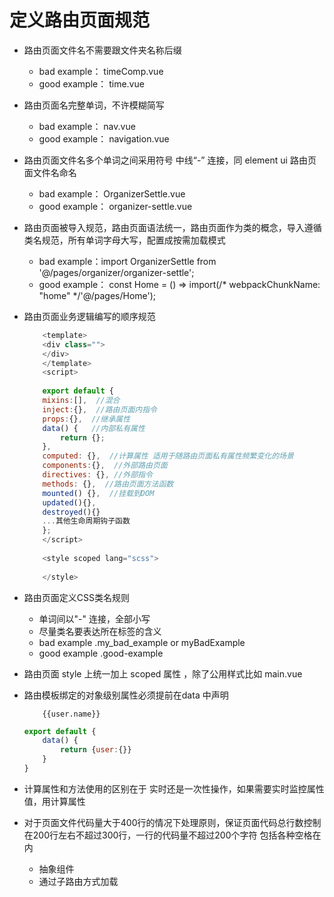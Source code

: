 # 定义路由页面规范

* 路由页面文件名不需要跟文件夹名称后缀  

    * bad example： timeComp.vue
    * good example： time.vue

* 路由页面名完整单词，不许模糊简写

    * bad example： nav.vue
    * good example： navigation.vue

* 路由页面文件名多个单词之间采用符号 中线“-” 连接，同 element ui 路由页面文件名命名

    * bad example：  OrganizerSettle.vue
    * good example： organizer-settle.vue

* 路由页面被导入规范，路由页面语法统一，路由页面作为类的概念，导入遵循类名规范，所有单词字母大写，配置成按需加载模式
    * bad example：import OrganizerSettle from '@/pages/organizer/organizer-settle';
    * good example： const Home = () => import(/* webpackChunkName: "home" */'@/pages/Home');

* 路由页面业务逻辑编写的顺序规范
    ```javascript 
        <template>
        <div class="">
        </div>
        </template>
        <script>
        
        export default {
        mixins:[],  //混合
        inject:{},  //路由页面内指令
        props:{},  //继承属性
        data() {   //内部私有属性
            return {};
        },
        computed: {},  //计算属性 适用于随路由页面私有属性频繁变化的场景
        components:{},  //外部路由页面
        directives: {}, //外部指令
        methods: {},  //路由页面方法函数
        mounted() {},  //挂载到DOM
        updated(){},
        destroyed(){}
        ...其他生命周期钩子函数
        };
        </script>
        
        <style scoped lang="scss">
        
        </style>
    ```
* 路由页面定义CSS类名规则
  * 单词间以"-" 连接，全部小写
  * 尽量类名要表达所在标签的含义
  * bad example 
    .my_bad_example or myBadExample
  * good example
    .good-example

* 路由页面 style 上统一加上 scoped 属性 ，除了公用样式比如 main.vue 

* 路由模板绑定的对象级别属性必须提前在data 中声明
    ```template
        {{user.name}}
    ```
    ```javascript
    export default {
        data() {
            return {user:{}}
        }
    }
    ```

* 计算属性和方法使用的区别在于 实时还是一次性操作，如果需要实时监控属性值，用计算属性

* 对于页面文件代码量大于400行的情况下处理原则，保证页面代码总行数控制在200行左右不超过300行，一行的代码量不超过200个字符 包括各种空格在内
  * 抽象组件
  * 通过子路由方式加载

